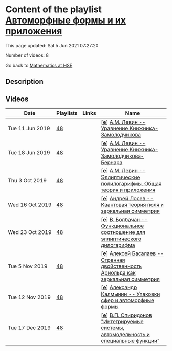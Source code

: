 # Content of the playlist [Автоморфные формы и их приложения](https://youtube.com/playlist?list=PLq3E5oubNNoCSGXIuuNceFBoVw7-WCW0i)

This page updated: Sat 5 Jun 2021 07:27:20

Number of videos: 8

Go back to [Mathematics at HSE](./README.md)

## Description



## Videos

|Date|Playlists|Links|Name|
|---|---|---|---|
| Tue&nbsp;11&nbsp;Jun&nbsp;2019 | [48](./playlists/48.md "Автоморфные формы и их приложения") |  | [[**e**](https://studio.youtube.com/video/JYLwmKQsIBE/edit)] [А.М. Левин -- Уравнение Книжника-Замолодчикова](https://youtube.com/watch?v=JYLwmKQsIBE&list=PLq3E5oubNNoCSGXIuuNceFBoVw7-WCW0i "") |
| Tue&nbsp;18&nbsp;Jun&nbsp;2019 | [48](./playlists/48.md "Автоморфные формы и их приложения") |  | [[**e**](https://studio.youtube.com/video/C6NZtTeIN-g/edit)] [А.М. Левин -- Уравнение Книжника-Замолодчикова-Бернара](https://youtube.com/watch?v=C6NZtTeIN-g&list=PLq3E5oubNNoCSGXIuuNceFBoVw7-WCW0i "") |
| Thu&nbsp;3&nbsp;Oct&nbsp;2019 | [48](./playlists/48.md "Автоморфные формы и их приложения") |  | [[**e**](https://studio.youtube.com/video/TO3WUH99SE0/edit)] [А.М. Левин -- Эллиптические полилогарифмы. Общая теория и приложения](https://youtube.com/watch?v=TO3WUH99SE0&list=PLq3E5oubNNoCSGXIuuNceFBoVw7-WCW0i "") |
| Wed&nbsp;16&nbsp;Oct&nbsp;2019 | [48](./playlists/48.md "Автоморфные формы и их приложения") |  | [[**e**](https://studio.youtube.com/video/0szi11Tqfdc/edit)] [Андрей Лосев -- Квантовая теория поля и зеркальная симметрия](https://youtube.com/watch?v=0szi11Tqfdc&list=PLq3E5oubNNoCSGXIuuNceFBoVw7-WCW0i "") |
| Wed&nbsp;23&nbsp;Oct&nbsp;2019 | [48](./playlists/48.md "Автоморфные формы и их приложения") |  | [[**e**](https://studio.youtube.com/video/OHkJJbfqqyI/edit)] [В. Болбачан -- Функциональное соотношение для эллиптического дилогарифма](https://youtube.com/watch?v=OHkJJbfqqyI&list=PLq3E5oubNNoCSGXIuuNceFBoVw7-WCW0i "") |
| Tue&nbsp;5&nbsp;Nov&nbsp;2019 | [48](./playlists/48.md "Автоморфные формы и их приложения") |  | [[**e**](https://studio.youtube.com/video/e8J6-WMStr8/edit)] [Алексей Басалаев -- Странная двойственность Арнольда как зеркальная симметрия](https://youtube.com/watch?v=e8J6-WMStr8&list=PLq3E5oubNNoCSGXIuuNceFBoVw7-WCW0i "") |
| Tue&nbsp;12&nbsp;Nov&nbsp;2019 | [48](./playlists/48.md "Автоморфные формы и их приложения") |  | [[**e**](https://studio.youtube.com/video/V3M8kFPLyQE/edit)] [Александр Калмынин -- Упаковки сфер и автоморфные формы](https://youtube.com/watch?v=V3M8kFPLyQE&list=PLq3E5oubNNoCSGXIuuNceFBoVw7-WCW0i "") |
| Tue&nbsp;17&nbsp;Dec&nbsp;2019 | [48](./playlists/48.md "Автоморфные формы и их приложения") |  | [[**e**](https://studio.youtube.com/video/JFJxyw3dEpE/edit)] [В.П. Спиридонов "Интегрируемые системы, автомодельность и специальные функции"](https://youtube.com/watch?v=JFJxyw3dEpE&list=PLq3E5oubNNoCSGXIuuNceFBoVw7-WCW0i "Условия совместимости стационарного уравнения Шредингера с эволюцией собственных функций по условному дискретному или непрерывному времени, определяемому действием других дифференциальных операторов, приводит к нелинейной факторизационной цепочке Инфельда и уравнению Кортвега-де Фриза. Автомодельные редукции цепочки Инфельда задают широкий класс специальных функций, включающий в себя q-деформированные трансценденты Пенлеве. При q равном примитивным корням единицы возникают конечнозонные потенциалы, описываемые тета-функциями Римана произвольного рода. В докладе я представлю эти автомодельные потенциалы и некоторые их приложения, а также кратко опишу аналоги всего формализма для других спектральных задач.") |
